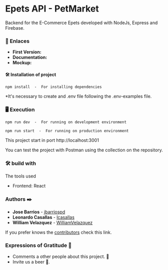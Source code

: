 # Epets API - PetMarket

Backend for the E-Commerce Epets developed with NodeJs, Express and Firebase.

### 🚀 Enlaces

 * **First Version:** 
 * **Documentation:** 
 * **Mockup:** 

#### 🛠 Installation of project
```
npm install  -  For installing dependencies
```

*It's necessary to create and .env file following the .env-examples file.

### 🖥 Execution

```
npm run dev  -  For running on development environment

npm run start  -  For running on production environment
```

This project start in port http://localhost:3001

You can test the project with Postman using the collection on the repository.

### 🛠️ build with

The tools used

  * Frontend: React

### Authors ✒️

* **Jose Barrios** - [jbarriospd](https://github.com/jbarriospd)
* **Leonardo Casallas** - [lcasallas](https://github.com/lcasallas)
* **William Velazquez** - [WilliamVelazquez](https://github.com/WilliamVelazquez)

If you prefer knows the [contributors](https://github.com/WilliamVelazquez/epets-api/pulse/monthly) check this link.

### Expressions of Gratitude 🎁

* Comments a other people about this project. 📢
* Invite us a beer 🍺.
